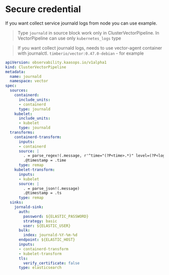 # Secure credential

If you want collect service journald logs from node you can use example.

> Type `journald` in source block work only in ClusterVectorPipeline. In VectorPipeline can use only `kubernetes_logs` type

> If you want collect journald logs, needs to use vector-agent container with journalctl. `timberio/vector:0.47.0-debian` - for example


```yaml
apiVersion: observability.kaasops.io/v1alpha1
kind: ClusterVectorPipeline
metadata:
  name: journald
  namespace: vector
spec:
  sources:
    containerd:
      include_units:
      - containerd
      type: journald
    kubelet:
      include_units:
      - kubelet
      type: journald
  transforms:
    containerd-transform:
      inputs:
      - containerd
      source: |
        . = parse_regex!(.message, r'^time="(?P<time>.*)" level=(?P<loglevel>[\w]+.) msg="(?P<message>.*)"$')
        .@timestamp = .time
      type: remap
    kubelet-transform:
      inputs:
      - kubelet
      source: |
        . = parse_json!(.message)
        .@timestamp = .ts
      type: remap
  sinks:
    jornald-sink:
      auth:
        password: ${ELASTIC_PASSWORD}
        strategy: basic
        user: ${ELASTIC_USER}
      bulk:
        index: journald-%Y-%m-%d
      endpoint: ${ELASTIC_HOST}
      inputs:
      - containerd-transform
      - kubelet-transform
      tls:
        verify_certificate: false
      type: elasticsearch
```
